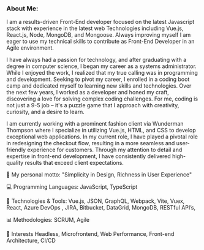 ### About Me:
I am a results-driven Front-End developer focused on the latest Javascript stack with experience in the latest web Technologies including Vue.js, React.js, Node, MongoDB, and Mongoose. Always improving myself I am eager to use my technical skills to contribute as Front-End Developer in an Agile environment.

I have always had a passion for technology, and after graduating with a degree in computer science, I began my career as a systems administrator. While I enjoyed the work, I realized that my true calling was in programming and development. Seeking to pivot my career, I enrolled in a coding boot camp and dedicated myself to learning new skills and technologies. Over the next few years, I worked as a developer and honed my craft, discovering a love for solving complex coding challenges. For me, coding is not just a 9-5 job – it's a puzzle game that I approach with creativity, curiosity, and a desire to learn.

I am currently working with a prominent fashion client via Wunderman Thompson where I specialize in utilizing Vue.js, HTML, and CSS to develop exceptional web applications. In my current role, I have played a pivotal role in redesigning the checkout flow, resulting in a more seamless and user-friendly experience for customers. Through my attention to detail and expertise in front-end development, I have consistently delivered high-quality results that exceed client expectations.

🚀 My personal motto: "Simplicity in Design, Richness in User Experience"

💻 Programming Languages: JavaScript, TypeScript

🔧 Technologies & Tools: Vue.js, JSON, GraphQL, Webpack, Vite, Vuex, React, Azure DevOps , JIRA, Bitbucket, DataGrid, MongoDB, RESTful API’s,

📊 Methodologies: SCRUM, Agile

🤔 Interests Headless, Microfrontend, Web Performance, Front-end Architecture, CI/CD

